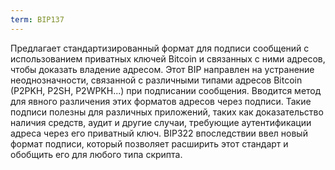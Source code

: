 ```yaml
---
term: BIP137
---
```


Предлагает стандартизированный формат для подписи сообщений с использованием приватных ключей Bitcoin и связанных с ними адресов, чтобы доказать владение адресом. Этот BIP направлен на устранение неоднозначности, связанной с различными типами адресов Bitcoin (P2PKH, P2SH, P2WPKH...) при подписании сообщения. Вводится метод для явного различения этих форматов адресов через подписи. Такие подписи полезны для различных приложений, таких как доказательство наличия средств, аудит и другие случаи, требующие аутентификации адреса через его приватный ключ. BIP322 впоследствии ввел новый формат подписи, который позволяет расширить этот стандарт и обобщить его для любого типа скрипта.